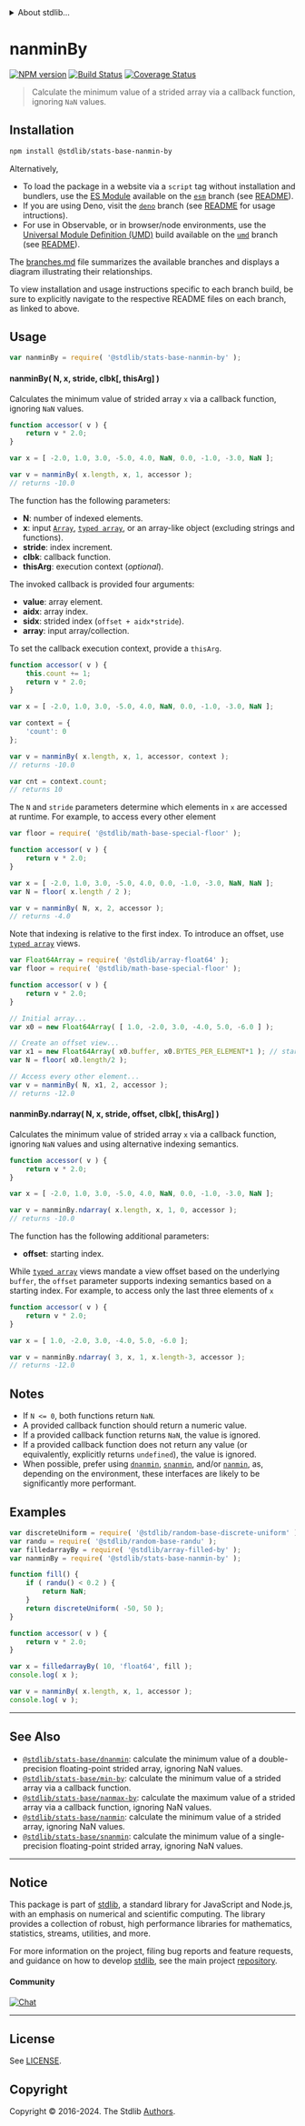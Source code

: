 <!--

@license Apache-2.0

Copyright (c) 2020 The Stdlib Authors.

Licensed under the Apache License, Version 2.0 (the "License");
you may not use this file except in compliance with the License.
You may obtain a copy of the License at

   http://www.apache.org/licenses/LICENSE-2.0

Unless required by applicable law or agreed to in writing, software
distributed under the License is distributed on an "AS IS" BASIS,
WITHOUT WARRANTIES OR CONDITIONS OF ANY KIND, either express or implied.
See the License for the specific language governing permissions and
limitations under the License.

-->


<details>
  <summary>
    About stdlib...
  </summary>
  <p>We believe in a future in which the web is a preferred environment for numerical computation. To help realize this future, we've built stdlib. stdlib is a standard library, with an emphasis on numerical and scientific computation, written in JavaScript (and C) for execution in browsers and in Node.js.</p>
  <p>The library is fully decomposable, being architected in such a way that you can swap out and mix and match APIs and functionality to cater to your exact preferences and use cases.</p>
  <p>When you use stdlib, you can be absolutely certain that you are using the most thorough, rigorous, well-written, studied, documented, tested, measured, and high-quality code out there.</p>
  <p>To join us in bringing numerical computing to the web, get started by checking us out on <a href="https://github.com/stdlib-js/stdlib">GitHub</a>, and please consider <a href="https://opencollective.com/stdlib">financially supporting stdlib</a>. We greatly appreciate your continued support!</p>
</details>

# nanminBy

[![NPM version][npm-image]][npm-url] [![Build Status][test-image]][test-url] [![Coverage Status][coverage-image]][coverage-url] <!-- [![dependencies][dependencies-image]][dependencies-url] -->

> Calculate the minimum value of a strided array via a callback function, ignoring `NaN` values.

<section class="installation">

## Installation

```bash
npm install @stdlib/stats-base-nanmin-by
```

Alternatively,

-   To load the package in a website via a `script` tag without installation and bundlers, use the [ES Module][es-module] available on the [`esm`][esm-url] branch (see [README][esm-readme]).
-   If you are using Deno, visit the [`deno`][deno-url] branch (see [README][deno-readme] for usage intructions).
-   For use in Observable, or in browser/node environments, use the [Universal Module Definition (UMD)][umd] build available on the [`umd`][umd-url] branch (see [README][umd-readme]).

The [branches.md][branches-url] file summarizes the available branches and displays a diagram illustrating their relationships.

To view installation and usage instructions specific to each branch build, be sure to explicitly navigate to the respective README files on each branch, as linked to above.

</section>

<section class="usage">

## Usage

```javascript
var nanminBy = require( '@stdlib/stats-base-nanmin-by' );
```

#### nanminBy( N, x, stride, clbk\[, thisArg] )

Calculates the minimum value of strided array `x` via a callback function, ignoring `NaN` values.

```javascript
function accessor( v ) {
    return v * 2.0;
}

var x = [ -2.0, 1.0, 3.0, -5.0, 4.0, NaN, 0.0, -1.0, -3.0, NaN ];

var v = nanminBy( x.length, x, 1, accessor );
// returns -10.0
```

The function has the following parameters:

-   **N**: number of indexed elements.
-   **x**: input [`Array`][mdn-array], [`typed array`][mdn-typed-array], or an array-like object (excluding strings and functions). 
-   **stride**: index increment.
-   **clbk**: callback function.
-   **thisArg**: execution context (_optional_).

The invoked callback is provided four arguments:

-   **value**: array element.
-   **aidx**: array index.
-   **sidx**: strided index (`offset + aidx*stride`).
-   **array**: input array/collection.

To set the callback execution context, provide a `thisArg`.

```javascript
function accessor( v ) {
    this.count += 1;
    return v * 2.0;
}

var x = [ -2.0, 1.0, 3.0, -5.0, 4.0, NaN, 0.0, -1.0, -3.0, NaN ];

var context = {
    'count': 0
};

var v = nanminBy( x.length, x, 1, accessor, context );
// returns -10.0

var cnt = context.count;
// returns 10
```

The `N` and `stride` parameters determine which elements in `x` are accessed at runtime. For example, to access every other element

```javascript
var floor = require( '@stdlib/math-base-special-floor' );

function accessor( v ) {
    return v * 2.0;
}

var x = [ -2.0, 1.0, 3.0, -5.0, 4.0, 0.0, -1.0, -3.0, NaN, NaN ];
var N = floor( x.length / 2 );

var v = nanminBy( N, x, 2, accessor );
// returns -4.0
```

Note that indexing is relative to the first index. To introduce an offset, use [`typed array`][mdn-typed-array] views.

```javascript
var Float64Array = require( '@stdlib/array-float64' );
var floor = require( '@stdlib/math-base-special-floor' );

function accessor( v ) {
    return v * 2.0;
}

// Initial array...
var x0 = new Float64Array( [ 1.0, -2.0, 3.0, -4.0, 5.0, -6.0 ] );

// Create an offset view...
var x1 = new Float64Array( x0.buffer, x0.BYTES_PER_ELEMENT*1 ); // start at 2nd element
var N = floor( x0.length/2 );

// Access every other element...
var v = nanminBy( N, x1, 2, accessor );
// returns -12.0
```

#### nanminBy.ndarray( N, x, stride, offset, clbk\[, thisArg] )

Calculates the minimum value of strided array `x` via a callback function, ignoring `NaN` values and using alternative indexing semantics.

```javascript
function accessor( v ) {
    return v * 2.0;
}

var x = [ -2.0, 1.0, 3.0, -5.0, 4.0, NaN, 0.0, -1.0, -3.0, NaN ];

var v = nanminBy.ndarray( x.length, x, 1, 0, accessor );
// returns -10.0
```

The function has the following additional parameters:

-   **offset**: starting index.

While [`typed array`][mdn-typed-array] views mandate a view offset based on the underlying `buffer`, the `offset` parameter supports indexing semantics based on a starting index. For example, to access only the last three elements of `x`

```javascript
function accessor( v ) {
    return v * 2.0;
}

var x = [ 1.0, -2.0, 3.0, -4.0, 5.0, -6.0 ];

var v = nanminBy.ndarray( 3, x, 1, x.length-3, accessor );
// returns -12.0
```

</section>

<!-- /.usage -->

<section class="notes">

## Notes

-   If `N <= 0`, both functions return `NaN`.
-   A provided callback function should return a numeric value.
-   If a provided callback function returns `NaN`, the value is ignored.
-   If a provided callback function does not return any value (or equivalently, explicitly returns `undefined`), the value is ignored.
-   When possible, prefer using [`dnanmin`][@stdlib/stats/base/dnanmin], [`snanmin`][@stdlib/stats/base/snanmin], and/or [`nanmin`][@stdlib/stats/base/nanmin], as, depending on the environment, these interfaces are likely to be significantly more performant.

</section>

<!-- /.notes -->

<section class="examples">

## Examples

<!-- eslint no-undef: "error" -->

```javascript
var discreteUniform = require( '@stdlib/random-base-discrete-uniform' );
var randu = require( '@stdlib/random-base-randu' );
var filledarrayBy = require( '@stdlib/array-filled-by' );
var nanminBy = require( '@stdlib/stats-base-nanmin-by' );

function fill() {
    if ( randu() < 0.2 ) {
        return NaN;
    }
    return discreteUniform( -50, 50 );
}

function accessor( v ) {
    return v * 2.0;
}

var x = filledarrayBy( 10, 'float64', fill );
console.log( x );

var v = nanminBy( x.length, x, 1, accessor );
console.log( v );
```

</section>

<!-- /.examples -->

<!-- Section for related `stdlib` packages. Do not manually edit this section, as it is automatically populated. -->

<section class="related">

* * *

## See Also

-   <span class="package-name">[`@stdlib/stats-base/dnanmin`][@stdlib/stats/base/dnanmin]</span><span class="delimiter">: </span><span class="description">calculate the minimum value of a double-precision floating-point strided array, ignoring NaN values.</span>
-   <span class="package-name">[`@stdlib/stats-base/min-by`][@stdlib/stats/base/min-by]</span><span class="delimiter">: </span><span class="description">calculate the minimum value of a strided array via a callback function.</span>
-   <span class="package-name">[`@stdlib/stats-base/nanmax-by`][@stdlib/stats/base/nanmax-by]</span><span class="delimiter">: </span><span class="description">calculate the maximum value of a strided array via a callback function, ignoring NaN values.</span>
-   <span class="package-name">[`@stdlib/stats-base/nanmin`][@stdlib/stats/base/nanmin]</span><span class="delimiter">: </span><span class="description">calculate the minimum value of a strided array, ignoring NaN values.</span>
-   <span class="package-name">[`@stdlib/stats-base/snanmin`][@stdlib/stats/base/snanmin]</span><span class="delimiter">: </span><span class="description">calculate the minimum value of a single-precision floating-point strided array, ignoring NaN values.</span>

</section>

<!-- /.related -->

<!-- Section for all links. Make sure to keep an empty line after the `section` element and another before the `/section` close. -->


<section class="main-repo" >

* * *

## Notice

This package is part of [stdlib][stdlib], a standard library for JavaScript and Node.js, with an emphasis on numerical and scientific computing. The library provides a collection of robust, high performance libraries for mathematics, statistics, streams, utilities, and more.

For more information on the project, filing bug reports and feature requests, and guidance on how to develop [stdlib][stdlib], see the main project [repository][stdlib].

#### Community

[![Chat][chat-image]][chat-url]

---

## License

See [LICENSE][stdlib-license].


## Copyright

Copyright &copy; 2016-2024. The Stdlib [Authors][stdlib-authors].

</section>

<!-- /.stdlib -->

<!-- Section for all links. Make sure to keep an empty line after the `section` element and another before the `/section` close. -->

<section class="links">

[npm-image]: http://img.shields.io/npm/v/@stdlib/stats-base-nanmin-by.svg
[npm-url]: https://npmjs.org/package/@stdlib/stats-base-nanmin-by

[test-image]: https://github.com/stdlib-js/stats-base-nanmin-by/actions/workflows/test.yml/badge.svg?branch=v0.2.0
[test-url]: https://github.com/stdlib-js/stats-base-nanmin-by/actions/workflows/test.yml?query=branch:v0.2.0

[coverage-image]: https://img.shields.io/codecov/c/github/stdlib-js/stats-base-nanmin-by/main.svg
[coverage-url]: https://codecov.io/github/stdlib-js/stats-base-nanmin-by?branch=main

<!--

[dependencies-image]: https://img.shields.io/david/stdlib-js/stats-base-nanmin-by.svg
[dependencies-url]: https://david-dm.org/stdlib-js/stats-base-nanmin-by/main

-->

[chat-image]: https://img.shields.io/gitter/room/stdlib-js/stdlib.svg
[chat-url]: https://app.gitter.im/#/room/#stdlib-js_stdlib:gitter.im

[stdlib]: https://github.com/stdlib-js/stdlib

[stdlib-authors]: https://github.com/stdlib-js/stdlib/graphs/contributors

[umd]: https://github.com/umdjs/umd
[es-module]: https://developer.mozilla.org/en-US/docs/Web/JavaScript/Guide/Modules

[deno-url]: https://github.com/stdlib-js/stats-base-nanmin-by/tree/deno
[deno-readme]: https://github.com/stdlib-js/stats-base-nanmin-by/blob/deno/README.md
[umd-url]: https://github.com/stdlib-js/stats-base-nanmin-by/tree/umd
[umd-readme]: https://github.com/stdlib-js/stats-base-nanmin-by/blob/umd/README.md
[esm-url]: https://github.com/stdlib-js/stats-base-nanmin-by/tree/esm
[esm-readme]: https://github.com/stdlib-js/stats-base-nanmin-by/blob/esm/README.md
[branches-url]: https://github.com/stdlib-js/stats-base-nanmin-by/blob/main/branches.md

[stdlib-license]: https://raw.githubusercontent.com/stdlib-js/stats-base-nanmin-by/main/LICENSE

[mdn-array]: https://developer.mozilla.org/en-US/docs/Web/JavaScript/Reference/Global_Objects/Array

[mdn-typed-array]: https://developer.mozilla.org/en-US/docs/Web/JavaScript/Reference/Global_Objects/TypedArray

<!-- <related-links> -->

[@stdlib/stats/base/dnanmin]: https://github.com/stdlib-js/stats-base-dnanmin

[@stdlib/stats/base/min-by]: https://github.com/stdlib-js/stats-base-min-by

[@stdlib/stats/base/nanmax-by]: https://github.com/stdlib-js/stats-base-nanmax-by

[@stdlib/stats/base/nanmin]: https://github.com/stdlib-js/stats-base-nanmin

[@stdlib/stats/base/snanmin]: https://github.com/stdlib-js/stats-base-snanmin

<!-- </related-links> -->

</section>

<!-- /.links -->
